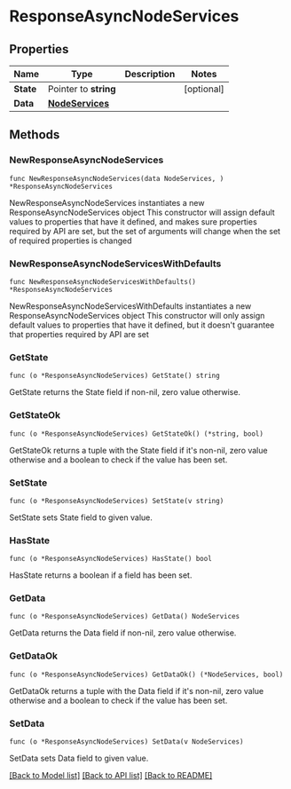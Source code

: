 # ResponseAsyncNodeServices

## Properties

Name | Type | Description | Notes
------------ | ------------- | ------------- | -------------
**State** | Pointer to **string** |  | [optional] 
**Data** | [**NodeServices**](NodeServices.md) |  | 

## Methods

### NewResponseAsyncNodeServices

`func NewResponseAsyncNodeServices(data NodeServices, ) *ResponseAsyncNodeServices`

NewResponseAsyncNodeServices instantiates a new ResponseAsyncNodeServices object
This constructor will assign default values to properties that have it defined,
and makes sure properties required by API are set, but the set of arguments
will change when the set of required properties is changed

### NewResponseAsyncNodeServicesWithDefaults

`func NewResponseAsyncNodeServicesWithDefaults() *ResponseAsyncNodeServices`

NewResponseAsyncNodeServicesWithDefaults instantiates a new ResponseAsyncNodeServices object
This constructor will only assign default values to properties that have it defined,
but it doesn't guarantee that properties required by API are set

### GetState

`func (o *ResponseAsyncNodeServices) GetState() string`

GetState returns the State field if non-nil, zero value otherwise.

### GetStateOk

`func (o *ResponseAsyncNodeServices) GetStateOk() (*string, bool)`

GetStateOk returns a tuple with the State field if it's non-nil, zero value otherwise
and a boolean to check if the value has been set.

### SetState

`func (o *ResponseAsyncNodeServices) SetState(v string)`

SetState sets State field to given value.

### HasState

`func (o *ResponseAsyncNodeServices) HasState() bool`

HasState returns a boolean if a field has been set.

### GetData

`func (o *ResponseAsyncNodeServices) GetData() NodeServices`

GetData returns the Data field if non-nil, zero value otherwise.

### GetDataOk

`func (o *ResponseAsyncNodeServices) GetDataOk() (*NodeServices, bool)`

GetDataOk returns a tuple with the Data field if it's non-nil, zero value otherwise
and a boolean to check if the value has been set.

### SetData

`func (o *ResponseAsyncNodeServices) SetData(v NodeServices)`

SetData sets Data field to given value.



[[Back to Model list]](../README.md#documentation-for-models) [[Back to API list]](../README.md#documentation-for-api-endpoints) [[Back to README]](../README.md)


